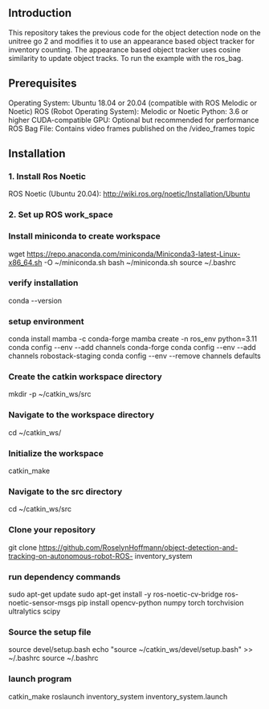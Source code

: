 ## Introduction
This repository takes the previous code for the object detection node on the unitree go 2 and modifies it to use an appearance based object tracker for inventory counting. The appearance based object tracker uses cosine similarity to update object tracks. To run the example with the ros_bag.

## Prerequisites
Operating System: Ubuntu 18.04 or 20.04 (compatible with ROS Melodic or Noetic)
ROS (Robot Operating System): Melodic or Noetic
Python: 3.6 or higher
CUDA-compatible GPU: Optional but recommended for performance
ROS Bag File: Contains video frames published on the /video_frames topic

## Installation
### 1. Install Ros Noetic
ROS Noetic (Ubuntu 20.04): http://wiki.ros.org/noetic/Installation/Ubuntu

### 2. Set up ROS work_space

### Install miniconda to create workspace
wget https://repo.anaconda.com/miniconda/Miniconda3-latest-Linux-x86_64.sh -O ~/miniconda.sh
bash ~/miniconda.sh
source ~/.bashrc

### verify installation
conda --version

### setup environment
conda install mamba -c conda-forge
mamba create -n ros_env python=3.11
conda config --env --add channels conda-forge
conda config --env --add channels robostack-staging
conda config --env --remove channels defaults

### Create the catkin workspace directory
mkdir -p ~/catkin_ws/src

### Navigate to the workspace directory
cd ~/catkin_ws/

### Initialize the workspace
catkin_make

### Navigate to the src directory
cd ~/catkin_ws/src

### Clone your repository 
git clone https://github.com/RoselynHoffmann/object-detection-and-tracking-on-autonomous-robot-ROS- inventory_system

### run dependency commands
sudo apt-get update
sudo apt-get install -y ros-noetic-cv-bridge ros-noetic-sensor-msgs
pip install opencv-python numpy torch torchvision ultralytics scipy

### Source the setup file
source devel/setup.bash
echo "source ~/catkin_ws/devel/setup.bash" >> ~/.bashrc
source ~/.bashrc

### launch program
catkin_make
roslaunch inventory_system inventory_system.launch

